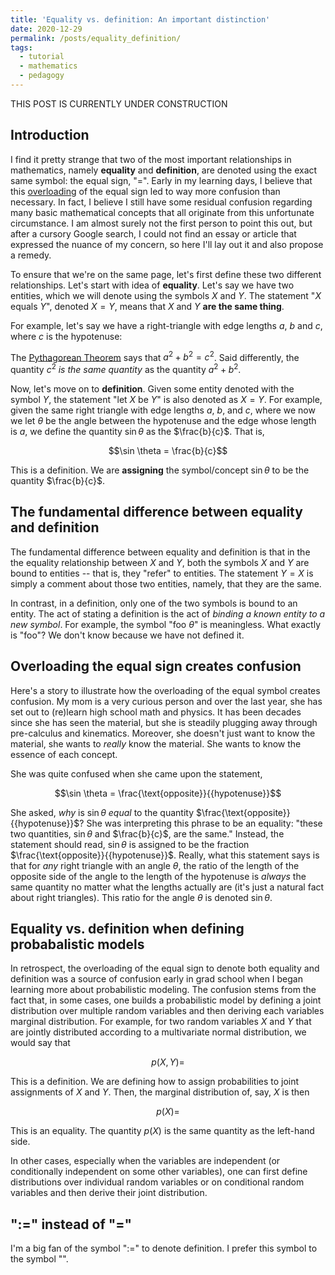 ```yaml
---
title: 'Equality vs. definition: An important distinction'
date: 2020-12-29
permalink: /posts/equality_definition/
tags:
  - tutorial
  - mathematics
  - pedagogy
---
```


THIS POST IS CURRENTLY UNDER CONSTRUCTION

Introduction
----------

I find it pretty strange that two of the most important relationships in mathematics, namely **equality** and **definition**, are denoted using the exact same symbol: the equal sign, "=". Early in my learning days, I believe that this [overloading](https://en.wikipedia.org/wiki/Operator_overloading) of the equal sign led to way more confusion than necessary.  In fact, I believe I still have some residual confusion regarding many basic mathematical concepts that all originate from this unfortunate circumstance.  I am almost surely not the first person to point this out, but after a cursory Google search, I could not find an essay or article that expressed the nuance of my concern, so here I'll lay out it and also propose a remedy.

To ensure that we're on the same page, let's first define these two different relationships. Let's start with idea of **equality**.  Let's say we have two entities, which we will denote using the symbols $X$ and $Y$.  The statement "$X$ equals $Y$", denoted $X = Y$, means that $X$ and $Y$ **are the same thing**.  

For example, let's say we have a right-triangle with edge lengths $a$, $b$ and $c$, where $c$ is the hypotenuse: 


The [Pythagorean Theorem](https://en.wikipedia.org/wiki/Pythagorean_theorem) says that $a^2 + b^2 = c^2$. Said differently, the quantity $c^2$ *is the same quantity* as the quantity $a^2 + b^2$.

Now, let's move on to **definition**. Given some entity denoted with the symbol $Y$, the statement "let $X$ be $Y$" is also denoted as $X = Y$.  For example, given the same right triangle with edge lengths $a$, $b$, and $c$, where we now we let $\theta$ be the angle between the hypotenuse and the edge whose length is $a$, we define the quantity $\sin \theta$ as the $\frac{b}{c}$.  That is,

$$\sin \theta = \frac{b}{c}$$

This is a definition. We are **assigning** the symbol/concept $\sin \theta$ to be the quantity $\frac{b}{c}$.

The fundamental difference between equality and definition
----------------

The fundamental difference between equality and definition is that in the the equality relationship between $X$ and $Y$, both the symbols $X$ and $Y$ are bound to entities -- that is, they "refer" to entities. The statement $Y = X$ is simply a comment about those two entities, namely, that they are the same.

In contrast, in a definition, only one of the two symbols is bound to an entity. The act of stating a definition is the act of *binding a known entity to a new symbol*.  For example, the symbol "$\text{foo} \ \theta$" is meaningless. What exactly is "foo"?  We don't know because we have not defined it.

Overloading the equal sign creates confusion
----------------

Here's a story to illustrate how the overloading of the equal symbol creates confusion. My mom is a very curious person and over the last year, she has set out to (re)learn high school math and physics. It has been decades since she has seen the material, but she is steadily plugging away through pre-calculus and kinematics. Moreover, she doesn't just want to know the material, she wants to *really* know the material. She wants to know the essence of each concept. 

She was quite confused when she came upon the statement, 

$$\sin \theta = \frac{\text{opposite}}{{hypotenuse}}$$

She asked, *why* is $\sin \theta$ *equal* to the quantity $\frac{\text{opposite}}{{hypotenuse}}$? She was interpreting this phrase to be an equality: "these two quantities, $\sin \theta$ and $\frac{b}{c}$, are the same." Instead, the statement should read, $\sin \theta$ is assigned to be the fraction $\frac{\text{opposite}}{{hypotenuse}}$. Really, what this statement says is that for *any* right triangle with an angle $\theta$, the ratio of the length of the opposite side of the angle to the length of the hypotenuse is *always* the same quantity no matter what the lengths actually are (it's just a natural fact about right triangles). This ratio for the angle $\theta$ is denoted $\sin \theta$. 

Equality vs. definition when defining probabalistic models
----------------

In retrospect, the overloading of the equal sign to denote both equality and definition was a source of confusion early in grad school when I began learning more about probabilistic modeling. The confusion stems from the fact that, in some cases, one builds a probabilistic model by defining a joint distribution over multiple random variables and then deriving each variables marginal distribution. For example, for two random variables $X$ and $Y$ that are jointly distributed according to a multivariate normal distribution, we would say that 

$$p(X, Y) = $$

This is a definition. We are defining how to assign probabilities to joint assignments of $X$ and $Y$. Then, the marginal distribution of, say, $X$ is then 

$$p(X) = $$

This is an equality. The quantity $p(X)$ is the same quantity as the left-hand side.

In other cases, especially when the variables are independent (or conditionally independent on some other variables), one can first define distributions over individual random variables or on conditional random variables and then derive their joint distribution.  

":=" instead of "="
----------------

I'm a big fan of the symbol ":=" to denote definition. I prefer this symbol to the symbol "". 





